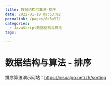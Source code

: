 ```yaml
---
title: 数据结构与算法-排序
date: 2022-01-18 09:53:02
permalink: /pages/0c5a57/
categories:
  - JavaScript数据结构与算法
tags:
  - 
---
```

# 数据结构与算法 - 排序

排序算法演示网站：https://visualgo.net/zh/sorting

